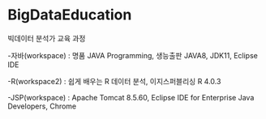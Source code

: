 # BigDataEducation

빅데이터 분석가 교육 과정

-자바(workspace) : 명품 JAVA Programming, 생능출판
JAVA8, JDK11, Eclipse IDE

-R(workspace2) : 쉽게 배우는 R 데이터 분석, 이지스퍼블리싱
R 4.0.3

-JSP(workspace) : Apache Tomcat 8.5.60, Eclipse IDE for Enterprise Java Developers, Chrome
